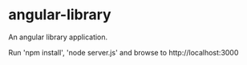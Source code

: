 angular-library
===============

An angular library application.

Run 'npm install', 'node server.js' and browse to http://localhost:3000

